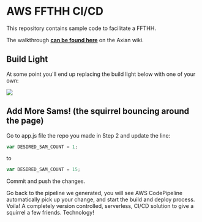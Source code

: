 # AWS FFTHH CI/CD
This repository contains sample code to facilitate a FFTHH.

The walkthrough **[can be found here](https://axianinc.atlassian.net/wiki/spaces/AXLND/pages/314867725)** on the Axian wiki.

## Build Light
At some point you'll end up replacing the build light below with one of your own:

<img src="https://codebuild.us-west-2.amazonaws.com/badges?uuid=eyJlbmNyeXB0ZWREYXRhIjoiVTFVUTFPU0ZLRi9ReUQ2NmgvUFdZc0FsbFJNNzBwL3EzMnFhblkyMXU5Q0R0RmcrczhMMFM5MkpnaWtYL01RNU15TVRnYkdxeWs1QlIxc01GZ1VwLzNrPSIsIml2UGFyYW1ldGVyU3BlYyI6InlrMW9jUkt5alk5OTZOTFYiLCJtYXRlcmlhbFNldFNlcmlhbCI6MX0%3D&branch=master">

## Add More Sams! (the squirrel bouncing around the page)
Go to app.js file the repo you made in Step 2 and update the line:

```javascript
var DESIRED_SAM_COUNT = 1;
```
to
```javascript
var DESIRED_SAM_COUNT = 15;
```

Commit and push the changes. 

Go back to the pipeline we generated, you will see AWS CodePipeline automatically pick up your change, and start the build and deploy process. Voila! A completely version controlled, serverless, CI/CD solution to give a squirrel a few friends. Technology!
